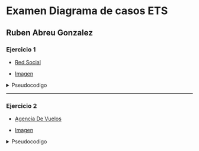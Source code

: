 # Examen Diagrama de casos ETS
## Ruben Abreu Gonzalez

### Ejercicio 1
- [Red Social](https://www3.gobiernodecanarias.org/medusa/eforma/campus/mod/assign/view.php?id=6704233)

- [Imagen](img/RedSocial.drawio.png)

<details><summary>Pseudocodigo</summary>
1. Creamos la clase Usuario, que tiene sus atributos (nombre, correo). Y también llama a otras clases con los atributos (perfil, publicaciones y amigos) en la que almacena información de forma individual o en listas de esas clases.
Luego, Añadimos ciertos métodos como los getters y setters para instanciar las variables y algunos que llaman a otras clases para realizar acciones como crear un perfil o buscar.
2. Luego creamos las otras clases (PerfilUsuario, Publicacion y Comentario) que tienen sus propios atributos y métodos.
3. Por último, relacionamos las clases dependiendo de las cardinalidades de dichas relaciones entre clases añadiendo rombos blancos en caso de que sea una agregación o los rombos negros en caso de composición.
</details>

---
### Ejercicio 2
- [Agencia De Vuelos](https://www3.gobiernodecanarias.org/medusa/eforma/campus/mod/assign/view.php?id=6704233)

- [Imagen](img/AgenciaViaje.drawio.png)

<details><summary>Pseudocodigo</summary>
1. Creamos las clases independientes con sus atributos, getters y setters y métodos.
2. Relacionamos las clases con los atributos y los diferentes tipos de rombos.
3. Por último, relacionamos las clases dependiendo de las cardinalidades de dichas relaciones entre clases añadiendo rombos blancos en caso de que sea una agregación o los rombos negros en caso de composición.
</details>